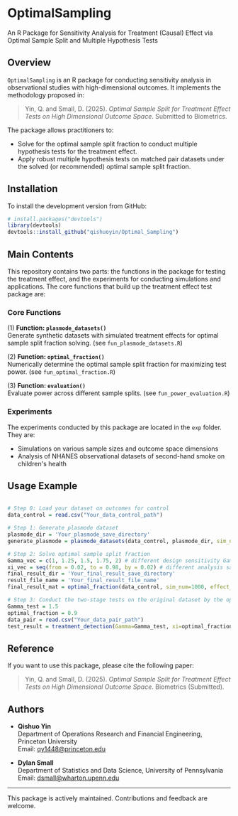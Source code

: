 # OptimalSampling

An R Package for Sensitivity Analysis for Treatment (Causal) Effect via Optimal Sample Split and Multiple Hypothesis Tests

## Overview

`OptimalSampling` is an R package for conducting sensitivity analysis in observational studies with high-dimensional outcomes. It implements the methodology proposed in:

> Yin, Q. and Small, D. (2025). *Optimal Sample Split for Treatment Effect Tests on High Dimensional Outcome Space*. Submitted to Biometrics.

The package allows practitioners to:

- Solve for the optimal sample split fraction to conduct multiple hypothesis tests for the treatment effect.
- Apply robust multiple hypothesis tests on matched pair datasets under the solved (or recommended) optimal sample split fraction. 

## Installation

To install the development version from GitHub:

```R
# install.packages("devtools")
library(devtools)
devtools::install_github("qishuoyin/Optimal_Sampling")
```


## Main Contents
This repository contains two parts: the functions in the package for testing the treatment effect, and the experiments for conducting simulations and applications. The core functions that build up the treatment effect test package are: 


### Core Functions

(1) **Function: `plasmode_datasets()`**  
Generate synthetic datasets with simulated treatment effects for optimal sample split fraction solving. (see `fun_plasmode_datasets.R`)

(2) **Function: `optimal_fraction()`**  
Numerically determine the optimal sample split fraction for maximizing test power. (see `fun_optimal_fraction.R`)

(3) **Function: `evaluation()`**  
Evaluate power across different sample splits. (see `fun_power_evaluation.R`)


### Experiments

The experiments conducted by this package are located in the `exp` folder. They are: 

- Simulations on various sample sizes and outcome space dimensions
- Analysis of NHANES observational datasets of second-hand smoke on children's health



## Usage Example

```R

# Step 0: Load your dataset on outcomes for control
data_control = read.csv("Your_data_control_path")

# Step 1: Generate plasmode dataset
plasmode_dir = 'Your_plasmode_save_directory'
generate_plasmode = plasmode_datasets(data_control, plasmode_dir, sim_num=1000, effect_ratio=0.1, effect_size_lower=0.05, effect_size_upper=0.2)

# Step 2: Solve optimal sample split fraction
Gamma_vec = c(1, 1.25, 1.5, 1.75, 2) # different design sensitivity Gamma
xi_vec = seq(from = 0.02, to = 0.98, by = 0.02) # different analysis sample fraction
final_result_dir = 'Your_final_result_save_directory'
result_file_name = 'Your_final_result_file_name'
final_result_mat = optimal_fraction(data_control, sim_num=1000, effect_ratio=0.1, effect_size_lower=0.05, effect_size_upper=0.2, Gamma_vec, xi_vec, err_tolerant=0.01, method="rank", plasmode_dir, test_result_dir=NULL, final_result_dir, result_file_name)

# Step 3: Conduct the two-stage tests on the original dataset by the optimal sample split fraction
Gamma_test = 1.5
optimal_fraction = 0.9
data_pair = read.csv("Your_data_pair_path")
test_result = treatment_detection(Gamma=Gamma_test, xi=optimal_fraction, V=data_pair, method="rank")

```


## Reference

If you want to use this package, please cite the following paper:

> Yin, Q. and Small, D. (2025). *Optimal Sample Split for Treatment Effect Tests on High Dimensional Outcome Space*. Biometrics (Submitted).

## Authors

- **Qishuo Yin**\
  Department of Operations Research and Financial Engineering, Princeton University\
  Email: [qy1448@princeton.edu](mailto\:qy1448@princeton.edu)

- **Dylan Small**\
  Department of Statistics and Data Science, University of Pennsylvania\
  Email: [dsmall@wharton.upenn.edu](mailto\:dsmall@wharton.upenn.edu)

---

This package is actively maintained. Contributions and feedback are welcome.



